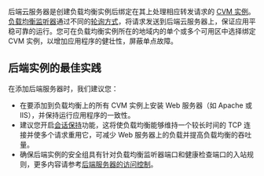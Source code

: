 后端云服务器是创建负载均衡实例后绑定在其上处理相应转发请求的 [CVM 实例](http://tcecqpoc.fsphere.cn/doc/product/213)。[负载均衡监听器](/doc/product/214/6151)通过不同的[轮询方式](/doc/product/214/6153)，将请求发送到后端云服务器上，保证应用平稳可靠的运行。您可在负载均衡实例所在的地域内的单个或多个可用区中选择绑定 CVM 实例，以增加应用程序的健壮性，屏蔽单点故障。

## 后端实例的最佳实践

在添加后端服务器时，我们建议您：

- 在要添加到负载均衡上的所有 CVM 实例上安装 Web 服务器（如 Apache 或 IIS），并保持运行应用程序的一致性。
- 建议您开启[会话保持](/doc/product/214/6154)功能，这将使负载均衡能够维持一个较长时间的 TCP 连接并使多个请求重用它，可减少 Web 服务器上的负载并提高负载均衡的吞吐量。
- 确保后端实例的安全组具有针对负载均衡监听器端口和健康检查端口的入站规则，更多内容请参考[后端服务器的访问控制](/doc/product/214/6157)。


